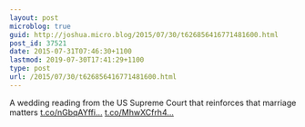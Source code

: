 ```yaml
---
layout: post
microblog: true
guid: http://joshua.micro.blog/2015/07/30/t626856416771481600.html
post_id: 37521
date: 2015-07-31T07:46:30+1100
lastmod: 2019-07-30T17:41:29+1100
type: post
url: /2015/07/30/t626856416771481600.html
---
```

A wedding reading from the US Supreme Court that reinforces that marriage matters [t.co/nGbqAYffi...](http://t.co/nGbqAYffiZ) [t.co/MhwXCfrh4...](http://t.co/MhwXCfrh41)
